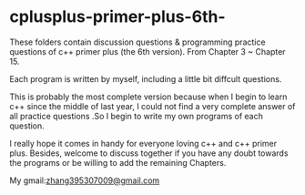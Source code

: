 # cplusplus-primer-plus-6th-

These folders contain discussion questions & programming practice questions of c++ primer plus (the 6th version).
From Chapter 3 ~ Chapter 15.

Each program is written by myself, including a little bit diffcult questions.

This is probably the most complete version because when I begin to learn c++ since the middle of last year, I could not find a very complete answer of all practice questions .So I begin to write my own programs of each question.

I really hope it comes in handy for everyone loving c++ and c++ primer plus. Besides, welcome to discuss together if you have any doubt towards the programs or be willing to add the remaining Chapters. 

My gmail:zhang395307009@gmail.com



